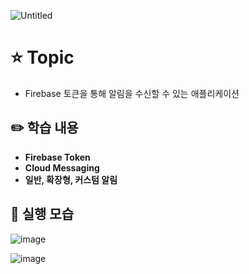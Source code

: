 

![Untitled](https://user-images.githubusercontent.com/89020936/158769193-cf9521af-e5c9-4c90-8af4-631aa55c9388.png)


# ⭐ Topic

- Firebase 토큰을 통해 알림을 수신할 수 있는 애플리케이션

## ✏️ 학습 내용

- **Firebase Token**
- **Cloud Messaging**
- **일반, 확장형, 커스텀 알림**

## 📲 실행 모습
![image](https://user-images.githubusercontent.com/89020936/158769235-ac5c5f07-d59b-451c-bb6f-ff06bebc6555.png)

![image](https://user-images.githubusercontent.com/89020936/158769257-8af05aee-c3b4-49e3-94cf-589a860170e1.png)
